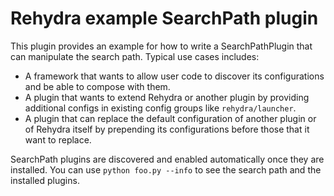# Rehydra example SearchPath plugin

This plugin provides an example for how to write a SearchPathPlugin that can manipulate the search path.
Typical use cases includes:
 * A framework that wants to allow user code to discover its configurations and be able to compose with them.
 * A plugin that wants to extend Rehydra or another plugin by providing additional configs in existing config groups like `rehydra/launcher`.
 * A plugin that can replace the default configuration of another plugin or of Rehydra itself by prepending its configurations before those that it want to replace.
 
SearchPath plugins are discovered and enabled automatically once they are installed.
You can use `python foo.py --info` to see the search path and the installed plugins.

